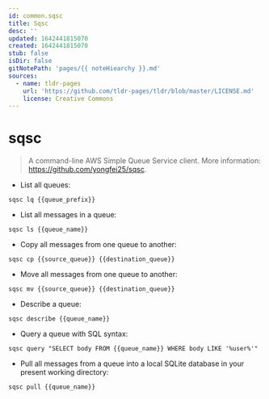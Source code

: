 ```yaml
---
id: common.sqsc
title: Sqsc
desc: ''
updated: 1642441815070
created: 1642441815070
stub: false
isDir: false
gitNotePath: 'pages/{{ noteHiearchy }}.md'
sources:
  - name: tldr-pages
    url: 'https://github.com/tldr-pages/tldr/blob/master/LICENSE.md'
    license: Creative Commons
---
```

# sqsc

> A command-line AWS Simple Queue Service client.
> More information: <https://github.com/yongfei25/sqsc>.

- List all queues:

`sqsc lq {{queue_prefix}}`

- List all messages in a queue:

`sqsc ls {{queue_name}}`

- Copy all messages from one queue to another:

`sqsc cp {{source_queue}} {{destination_queue}}`

- Move all messages from one queue to another:

`sqsc mv {{source_queue}} {{destination_queue}}`

- Describe a queue:

`sqsc describe {{queue_name}}`

- Query a queue with SQL syntax:

`sqsc query "SELECT body FROM {{queue_name}} WHERE body LIKE '%user%'"`

- Pull all messages from a queue into a local SQLite database in your present working directory:

`sqsc pull {{queue_name}}`

